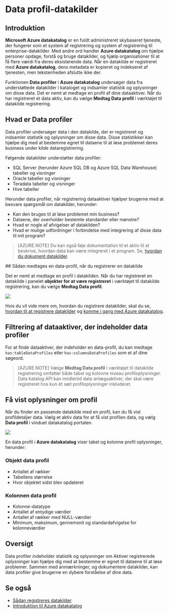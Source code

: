 <properties
    pageTitle="Sådan Data profil-datakilder"
    description="Vejledning til artikel fremhævning hvordan medtage tabel og kolonne niveau data profiler, når du registrerer datakilder i Azure datakatalog, og hvordan du bruger data profiler til at forstå datakilder."
    services="data-catalog"
    documentationCenter=""
    authors="spelluru"
    manager="NA"
    editor=""
    tags=""/>
<tags
    ms.service="data-catalog"
    ms.devlang="NA"
    ms.topic="article"
    ms.tgt_pltfrm="NA"
    ms.workload="data-catalog"
    ms.date="09/13/2016"
    ms.author="spelluru"/>

# <a name="data-profile-data-sources"></a>Data profil-datakilder

## <a name="introduction"></a>Introduktion

**Microsoft Azure datakatalog** er en fuldt administreret skybaseret tjeneste, der fungerer som et system af registrering og system af registrering til enterprise-datakilder. Med andre ord handler **Azure datakatalog** om hjælpe personer opdage, forstå og bruge datakilder, og hjælp organisationer til at få flere værdi fra deres eksisterende data. Når en datakilde er registreret med **Azure datakatalog**, dens metadata er kopieret og indekseret af tjenesten, men tekstenheden afslutte ikke der.

Funktionen **Data profiler** i **Azure datakatalog** undersøger data fra understøttede datakilder i kataloget og indsamler statistik og oplysninger om disse data. Det er nemt at medtage en profil af dine dataaktiver. Når du har registreret et data aktiv, kan du vælge **Medtag Data profil** i værktøjet til datakilde registrering.

## <a name="what-is-data-profiling"></a>Hvad er Data profiler

Data profiler undersøger data i den datakilde, der er registreret og indsamler statistik og oplysninger om disse data. Disse statistikker kan hjælpe dig med at bestemme egnet til dataene til at løse problemet deres business under kilde dataregistrering.

<!-- In [How to discover data sources](data-catalog-how-to-discover.md), you learn about **Azure Data Catalog's** extensive search capabilities including searching for data assets that have a profile. See [How to include a data profile when registering a data source](#howto). -->

Følgende datakilder understøtter data profiler:

- SQL Server (herunder Azure SQL DB og Azure SQL Data Warehouse) tabeller og visninger
- Oracle tabeller og visninger
- Teradata tabeller og visninger
- Hive tabeller

Herunder data profiler, når registrering dataaktiver hjælper brugerne med at besvare spørgsmål om datakilder, herunder:

-   Kan den bruges til at løse problemet min business?
-   Dataene, der overholder bestemte standarder eller mønstre?
-   Hvad er nogle af afvigelser af datakilden?
-   Hvad er mulige udfordringer i forbindelse med integrering af disse data til mit program?

> [AZURE.NOTE] Du kan også føje dokumentation til et aktiv til at beskrive, hvordan data kan være integreret i et program. Se, [hvordan du dokument datakilder](data-catalog-how-to-documentation.md).


<a name="howto"/>
## <a name="how-to-include-a-data-profile-when-registering-a-data-source"></a>Sådan medtages en data-profil, når du registrerer en datakilde

Det er nemt at medtage en profil i datakilden. Når du har registreret en datakilde i panelet **objekter for at være registreret** i værktøjet til datakilde registrering, kan du vælge **Medtag Data profil**.

![](media\data-catalog-data-profile\data-catalog-register-profile.png)

Hvis du vil vide mere om, hvordan du registrere datakilder, skal du se, [hvordan til at registrere datakilder](data-catalog-how-to-register.md) og [komme i gang med Azure datakatalog](data-catalog-get-started.md).


## <a name="filtering-on-data-assets-that-include-data-profiles"></a>Filtrering af dataaktiver, der indeholder data profiler
For at finde dataaktiver, der indeholder en data-profil, du kan medtage `has:tableDataProfiles` eller `has:columnsDataProfiles` som et af dine søgeord.

> [AZURE.NOTE] Vælge **Medtag Data profil** i værktøjet til datakilde registrering omfatter både tabel og kolonne niveau profiloplysninger. Data katalog API kan imidlertid data anlægsaktiver, der skal være registreret hos kun ét sæt profiloplysninger inkluderet.

## <a name="viewing-data-profile-information"></a>Få vist oplysninger om profil

Når du finder en passende datakilde med en profil, kan du få vist profildetaljer data. Vælg et aktiv data for at få vist profilen data, og vælg **Data profil** i vinduet datakatalog portalen.

![](media\data-catalog-data-profile\data-catalog-view.png)

En data profil i **Azure datakatalog** viser tabel og kolonne profil oplysninger, herunder:

### <a name="object-data-profile"></a>Objekt data profil

-   Antallet af rækker
-   Tabellens størrelse
-   Hvor objektet sidst blev opdateret

### <a name="column-data-profile"></a>Kolonnen data profil

- Kolonne-datatype
- Antallet af entydige værdier
- Antallet af rækker med NULL-værdier
- Minimum, maksimum, gennemsnit og standardafvigelse for kolonneværdier

## <a name="summary"></a>Oversigt
Data profiler indeholder statistik og oplysninger om Aktiver registrerede oplysninger kan hjælpe dig med at bestemme er egnet til dataene til at løse problemer. Sammen med anmærkninger, og dokumentere datakilder, kan data profiler give brugerne en dybere forståelse af dine data.


## <a name="see-also"></a>Se også
-   [Sådan registreres datakilder](data-catalog-how-to-register.md)
-   [Introduktion til Azure datakatalog](data-catalog-get-started.md)
